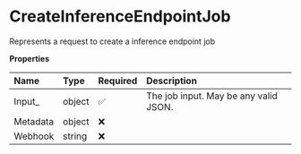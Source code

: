 # CreateInferenceEndpointJob

Represents a request to create a inference endpoint job

**Properties**

| Name     | Type   | Required | Description                           |
| :------- | :----- | :------- | :------------------------------------ |
| Input\_  | object | ✅       | The job input. May be any valid JSON. |
| Metadata | object | ❌       |                                       |
| Webhook  | string | ❌       |                                       |
